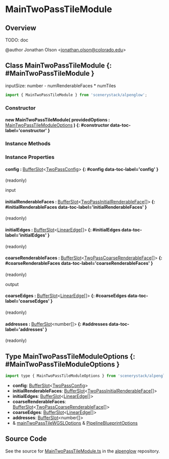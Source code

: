 # MainTwoPassTileModule

## Overview

TODO: doc

@author Jonathan Olson &lt;jonathan.olson@colorado.edu&gt;

## Class MainTwoPassTileModule {: #MainTwoPassTileModule }


inputSize: number - numRenderableFaces * numTiles

```js
import { MainTwoPassTileModule } from 'scenerystack/alpenglow';
```
### Constructor

#### new MainTwoPassTileModule( providedOptions : <span style="font-weight: 400;">[MainTwoPassTileModuleOptions](../alpenglow/MainTwoPassTileModule.md#MainTwoPassTileModuleOptions)</span> ) {: #constructor data-toc-label='constructor' }

### Instance Methods



### Instance Properties

#### config : <span style="font-weight: 400;">[BufferSlot](../alpenglow/BufferSlot.md)&lt;[TwoPassConfig](../alpenglow/TwoPassConfig.md)&gt;</span> {: #config data-toc-label='config' }

(readonly)

input

#### initialRenderableFaces : <span style="font-weight: 400;">[BufferSlot](../alpenglow/BufferSlot.md)&lt;[TwoPassInitialRenderableFace](../alpenglow/TwoPassInitialRenderableFace.md)[]&gt;</span> {: #initialRenderableFaces data-toc-label='initialRenderableFaces' }

(readonly)

#### initialEdges : <span style="font-weight: 400;">[BufferSlot](../alpenglow/BufferSlot.md)&lt;[LinearEdge](../alpenglow/LinearEdge.md)[]&gt;</span> {: #initialEdges data-toc-label='initialEdges' }

(readonly)

#### coarseRenderableFaces : <span style="font-weight: 400;">[BufferSlot](../alpenglow/BufferSlot.md)&lt;[TwoPassCoarseRenderableFace](../alpenglow/TwoPassCoarseRenderableFace.md)[]&gt;</span> {: #coarseRenderableFaces data-toc-label='coarseRenderableFaces' }

(readonly)

output

#### coarseEdges : <span style="font-weight: 400;">[BufferSlot](../alpenglow/BufferSlot.md)&lt;[LinearEdge](../alpenglow/LinearEdge.md)[]&gt;</span> {: #coarseEdges data-toc-label='coarseEdges' }

(readonly)

#### addresses : <span style="font-weight: 400;">[BufferSlot](../alpenglow/BufferSlot.md)&lt;<span style="color: hsla(calc(var(--md-hue) + 180deg),80%,40%,1);">number</span>[]&gt;</span> {: #addresses data-toc-label='addresses' }

(readonly)



## Type MainTwoPassTileModuleOptions {: #MainTwoPassTileModuleOptions }


```js
import type { MainTwoPassTileModuleOptions } from 'scenerystack/alpenglow';
```
- **config**: [BufferSlot](../alpenglow/BufferSlot.md)&lt;[TwoPassConfig](../alpenglow/TwoPassConfig.md)&gt;
- **initialRenderableFaces**: [BufferSlot](../alpenglow/BufferSlot.md)&lt;[TwoPassInitialRenderableFace](../alpenglow/TwoPassInitialRenderableFace.md)[]&gt;
- **initialEdges**: [BufferSlot](../alpenglow/BufferSlot.md)&lt;[LinearEdge](../alpenglow/LinearEdge.md)[]&gt;
- **coarseRenderableFaces**: [BufferSlot](../alpenglow/BufferSlot.md)&lt;[TwoPassCoarseRenderableFace](../alpenglow/TwoPassCoarseRenderableFace.md)[]&gt;
- **coarseEdges**: [BufferSlot](../alpenglow/BufferSlot.md)&lt;[LinearEdge](../alpenglow/LinearEdge.md)[]&gt;
- **addresses**: [BufferSlot](../alpenglow/BufferSlot.md)&lt;<span style="color: hsla(calc(var(--md-hue) + 180deg),80%,40%,1);">number</span>[]&gt;
- &amp; [mainTwoPassTileWGSLOptions](../alpenglow/mainTwoPassTileWGSL.md#mainTwoPassTileWGSLOptions) &amp; [PipelineBlueprintOptions](../alpenglow/PipelineBlueprint.md#PipelineBlueprintOptions)




## Source Code

See the source for [MainTwoPassTileModule.ts](https://github.com/phetsims/alpenglow/blob/main/js/webgpu/modules/rasterize-two-pass/MainTwoPassTileModule.ts) in the [alpenglow](https://github.com/phetsims/alpenglow) repository.
